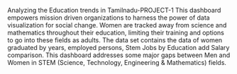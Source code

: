 Analyzing the Education trends in Tamilnadu-PROJECT-1
This dashboard empowers mission driven organizations to harness the power of data visualization for social change. 
Women are tracked away from science and mathematics throughout their education, limiting their training and options to go into these fields as adults. 
The data set contains the data of women graduated by years, employed persons, Stem Jobs by Education add Salary comparison. 
This dashboard addresses some major gaps between Men and Women in STEM (Science, Technology, Engineering & Mathematics) fields.
